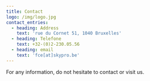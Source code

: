 ```yaml
---
title: Contact
logo: /img/logo.jpg
contact_entries:
  - heading: Address
    text: 'rue du Cornet 51, 1040 Bruxelles'
  - heading: Telefone
    text: +32-(0)2-230.05.56
  - heading: email
    text: 'fce[at]skypro.be'
---
```


For any information, do not hesitate to contact or visit us.
